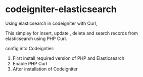 # codeigniter-elasticsearch
Using elasticsearch in codeigniter with Curl,

This simpley for insert, update , delete and search records from elasticsearch using PHP Curl.

config into Codeigntier:

1. First install required version of PHP and Elasticsearch 
2. Enable PHP Curl 
3. After installation of Codeigniter
     
